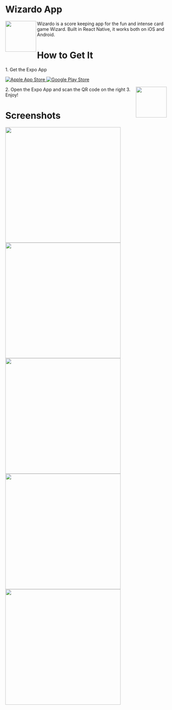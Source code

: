 # Wizardo App
<div>
  <image
  	align="left"
    width="96"
  	src="https://github.com/tonyzhang617/wizardo/blob/master/assets/wizard.jpg" />
  <p>
  Wizardo is a score keeping app for the fun and intense card game Wizard. Built in React Native, it works both on iOS and Android.  
  </p>
</div>

# How to Get It
<div>
  1. Get the Expo App
  <p>
  <a href="https://itunes.apple.com/app/apple-store/id982107779?ct=www&amp;mt=8">
    <img src="https://d30j33t1r58ioz.cloudfront.net/static/download-apple.png?ed86e2c798c0ebfc1e62be74f1f8dfcc" alt="Apple App Store">
  </a>
  <a href="https://play.google.com/store/apps/details?id=host.exp.exponent&amp;referrer=www">
    <img src="https://d30j33t1r58ioz.cloudfront.net/static/download-google.png?ed86e2c798c0ebfc1e62be74f1f8dfcc" alt="Google Play Store">
  </a>
  </p>
  2. Open the Expo App and scan the QR code on the right
  <image
    align="right"
    width="96"
    src="https://github.com/tonyzhang617/wizardo/blob/master/assets/qr-code.png" />
  3. Enjoy!
</div>

# Screenshots
<image
  align="left"
  width="360"
	src="https://github.com/tonyzhang617/wizardo/blob/master/assets/screenshot1.png" />
<image
  align="left"
  width="360"
	src="https://github.com/tonyzhang617/wizardo/blob/master/assets/screenshot2.png" />

<image
	align="left"
  width="360"
	src="https://github.com/tonyzhang617/wizardo/blob/master/assets/screenshot3.png" />
<image
	align="left"
  width="360"
	src="https://github.com/tonyzhang617/wizardo/blob/master/assets/screenshot4.png" />

<image
	align="left"
  width="360"
	src="https://github.com/tonyzhang617/wizardo/blob/master/assets/screenshot5.png" />
